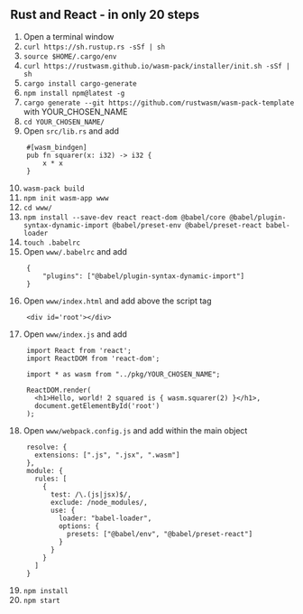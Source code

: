 ## Rust and React - in only 20 steps

1. Open a terminal window
2. `curl https://sh.rustup.rs -sSf | sh`
3. `source $HOME/.cargo/env`
4. `curl https://rustwasm.github.io/wasm-pack/installer/init.sh -sSf | sh`
5. `cargo install cargo-generate`
6. `npm install npm@latest -g`
7. `cargo generate --git https://github.com/rustwasm/wasm-pack-template` with YOUR_CHOSEN_NAME
8. `cd YOUR_CHOSEN_NAME/`
9. Open `src/lib.rs` and add 
```
    #[wasm_bindgen]
    pub fn squarer(x: i32) -> i32 {
        x * x
    }
```
10. `wasm-pack build`
11. `npm init wasm-app www`
12. `cd www/`
13. `npm install --save-dev react react-dom @babel/core @babel/plugin-syntax-dynamic-import @babel/preset-env @babel/preset-react babel-loader`
14. `touch .babelrc`
15. Open `www/.babelrc` and add
```
    {
        "plugins": ["@babel/plugin-syntax-dynamic-import"]
    }
```
16. Open `www/index.html` and add above the script tag
```
    <div id='root'></div>
```
17. Open `www/index.js` and add
```
    import React from 'react';
    import ReactDOM from 'react-dom';

    import * as wasm from "../pkg/YOUR_CHOSEN_NAME";

    ReactDOM.render(
      <h1>Hello, world! 2 squared is { wasm.squarer(2) }</h1>,
      document.getElementById('root')
    );
```
18. Open `www/webpack.config.js` and add within the main object
```
    resolve: {
      extensions: [".js", ".jsx", ".wasm"]
    },
    module: {
      rules: [
        {
          test: /\.(js|jsx)$/,
          exclude: /node_modules/,
          use: {
            loader: "babel-loader",
            options: {
              presets: ["@babel/env", "@babel/preset-react"]
            }
          }
        }
      ]
    }
```
19. `npm install`
20. `npm start`
